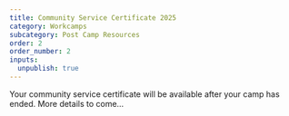 ```yaml
---
title: Community Service Certificate 2025
category: Workcamps
subcategory: Post Camp Resources
order: 2
order_number: 2
inputs:
  unpublish: true
---
```

Your community service certificate will be available after your camp has ended. More details to come…